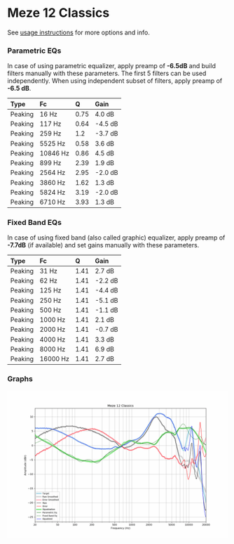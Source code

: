 # Meze 12 Classics
See [usage instructions](https://github.com/jaakkopasanen/AutoEq#usage) for more options and info.

### Parametric EQs
In case of using parametric equalizer, apply preamp of **-6.5dB** and build filters manually
with these parameters. The first 5 filters can be used independently.
When using independent subset of filters, apply preamp of **-6.5 dB**.

| Type    | Fc       |    Q | Gain    |
|:--------|:---------|:-----|:--------|
| Peaking | 16 Hz    | 0.75 | 4.0 dB  |
| Peaking | 117 Hz   | 0.64 | -4.5 dB |
| Peaking | 259 Hz   | 1.2  | -3.7 dB |
| Peaking | 5525 Hz  | 0.58 | 3.6 dB  |
| Peaking | 10846 Hz | 0.86 | 4.5 dB  |
| Peaking | 899 Hz   | 2.39 | 1.9 dB  |
| Peaking | 2564 Hz  | 2.95 | -2.0 dB |
| Peaking | 3860 Hz  | 1.62 | 1.3 dB  |
| Peaking | 5824 Hz  | 3.19 | -2.0 dB |
| Peaking | 6710 Hz  | 3.93 | 1.3 dB  |

### Fixed Band EQs
In case of using fixed band (also called graphic) equalizer, apply preamp of **-7.7dB**
(if available) and set gains manually with these parameters.

| Type    | Fc       |    Q | Gain    |
|:--------|:---------|:-----|:--------|
| Peaking | 31 Hz    | 1.41 | 2.7 dB  |
| Peaking | 62 Hz    | 1.41 | -2.2 dB |
| Peaking | 125 Hz   | 1.41 | -4.4 dB |
| Peaking | 250 Hz   | 1.41 | -5.1 dB |
| Peaking | 500 Hz   | 1.41 | -1.1 dB |
| Peaking | 1000 Hz  | 1.41 | 2.1 dB  |
| Peaking | 2000 Hz  | 1.41 | -0.7 dB |
| Peaking | 4000 Hz  | 1.41 | 3.3 dB  |
| Peaking | 8000 Hz  | 1.41 | 6.9 dB  |
| Peaking | 16000 Hz | 1.41 | 2.7 dB  |

### Graphs
![](./Meze%2012%20Classics.png)